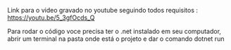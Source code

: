 Link para o video gravado no youtube seguindo todos requisitos : https://youtu.be/5_3gfOcds_Q


Para rodar o código voce precisa ter o .net instalado em seu computador, abrir um terminal na pasta onde está o projeto e dar o comando dotnet run
